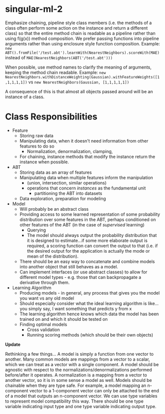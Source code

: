 # singular-ml-2

Emphasize chaining, pipeline style class members (i.e. the methods of a class often perform some action on the instance and return a different class) so that the entire method chain is readable as a pipeline rather than using f(g(x)) method composition. We prefer passing functions into pipeline arguments rather than using enclosure style function composition. Example:
`new ABT().fromFile('/test.abt').learnWith(NearestNeighbors).scoreWith(MAE)`
instead of 
`MAE(NearestNeighbors(ABT('/test.abt')))`

When possible, use method names to clarify the meaning of arguments, keeping the method chain readable. Example:
`new NearestNeighbors.withDistanceWeighting(Gaussian).withFeatureWeights([1,1,1,1,1])` vs `new NearestNeighbors(Gaussian, [1,1,1,1,1])`

A consequence of this is that almost all objects passed around will be an instance of a class.


# Class Responsibilities

- Feature
    - Storing raw data
    - Manipulating data, when it doesn't need information from other features to do so
        - Normalization, denormalization, clamping, 
    - For chaining, instance methods that modify the instance return the instance when possible.
- ABT
    - Storing data as an array of features
    - Manipulating data when multiple features inform the manipulation 
        - (union, intersection, similar operations)
        - operations that concern *instances* as the fundamental unit
            - partitioning the ABT into datasets
    - Data exploration, preparation for modeling
- Model 
    - Will probably be an abstract class
    - Providing access to some learned representation of some probability distribution over some features in the ABT, perhaps conditioned on other features of the ABT (in the case of *supervised* learning)
        - Querying
        - The model should always output the probability distribution that it is designed to estimate...if some more elaborate output is required, a scoring function can convert the output to that (i.e. if the desired output for the application is actually the mode or mean of the distribution). 
    - There should be an easy way to concatenate and combine models into another object that still behaves as a model.
    - Can implement interfaces (or use abstract classes) to allow for different model types - e.g. those that can backpropagate a derivative through them.
- Learning Algorithm
    - Producing models - in general, any process that gives you the model you want vs any old model
    - Should especially consider what the ideal learning algorithm is like... you simply say, I want something that predicts y from x
    - The learning algorithm hence knows which data the model has been trained on and which it should be tested on
    - Finding optimal models
        - Cross validation
        - Running scoring methods (which should be their own objects)

**Update**

Rethinking a few things...
A model is simply a function from one vector to another.
Many common models are mappings from a vector to a scalar, which we can treat as a vector with a single component.
A model should be agnostic with respect to the normalizations/denormalizations performed before/after it operates.
A normalization is a mapping from a vector to another vector, so it is in some sense a model as well. 
Models should be chainable when they are type safe. For example, a model mapping an n-component vector to a 1-component vector can only be attached to the end of a model that outputs an n-component vector.
We can use type variables to represent model compatibility this way. There should be one type variable indicating input type and one type variable indicating output type.